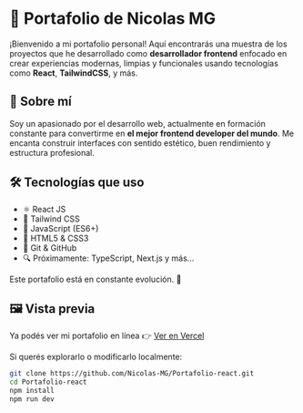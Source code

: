 # 🚀 Portafolio de Nicolas MG

¡Bienvenido a mi portafolio personal! Aquí encontrarás una muestra de los proyectos que he desarrollado como **desarrollador frontend** enfocado en crear experiencias modernas, limpias y funcionales usando tecnologías como **React**, **TailwindCSS**, y más.

## 🧠 Sobre mí

Soy un apasionado por el desarrollo web, actualmente en formación constante para convertirme en **el mejor frontend developer del mundo**. Me encanta construir interfaces con sentido estético, buen rendimiento y estructura profesional.

## 🛠️ Tecnologías que uso

- ⚛️ React JS
- 🎨 Tailwind CSS
- 🧩 JavaScript (ES6+)
- 🧱 HTML5 & CSS3
- 🧠 Git & GitHub
- 🔍 Próximamente: TypeScript, Next.js y más...

Este portafolio está en constante evolución. 🚧

## 🖼️ Vista previa

Ya podés ver mi portafolio en línea 👉 [Ver en Vercel](https://portafolio-react-sage.vercel.app/proyectos)

Si querés explorarlo o modificarlo localmente:

```bash
git clone https://github.com/Nicolas-MG/Portafolio-react.git
cd Portafolio-react
npm install
npm run dev
